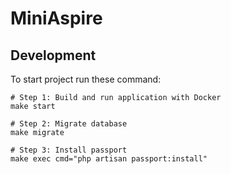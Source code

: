 # MiniAspire

## Development

To start project run these command:

```shell
# Step 1: Build and run application with Docker
make start

# Step 2: Migrate database
make migrate

# Step 3: Install passport
make exec cmd="php artisan passport:install"
```